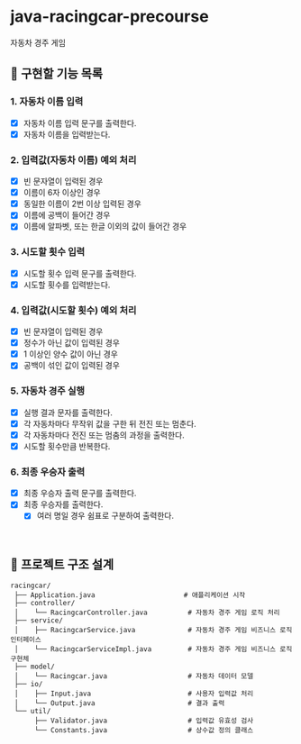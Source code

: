 # java-racingcar-precourse
자동차 경주 게임

## 📌 구현할 기능 목록
### 1. 자동차 이름 입력
- [x] 자동차 이름 입력 문구를 출력한다.
- [x] 자동차 이름을 입력받는다.

### 2. 입력값(자동차 이름) 예외 처리
- [x] 빈 문자열이 입력된 경우
- [x] 이름이 6자 이상인 경우
- [x] 동일한 이름이 2번 이상 입력된 경우
- [x] 이름에 공백이 들어간 경우
- [x] 이름에 알파벳, 또는 한글 이외의 값이 들어간 경우

### 3. 시도할 횟수 입력
- [x] 시도할 횟수 입력 문구를 출력한다.
- [x] 시도할 횟수를 입력받는다.

### 4. 입력값(시도할 횟수) 예외 처리
- [x] 빈 문자열이 입력된 경우
- [x] 정수가 아닌 값이 입력된 경우
- [x] 1 이상인 양수 값이 아닌 경우
- [x] 공백이 섞인 값이 입력된 경우

### 5. 자동차 경주 실행
- [x] 실행 결과 문자를 출력한다.
- [x] 각 자동차마다 무작위 값을 구한 뒤 전진 또는 멈춘다.
- [x] 각 자동차마다 전진 또는 멈춤의 과정을 출력한다.
- [x] 시도할 횟수만큼 반복한다.

### 6. 최종 우승자 출력
- [x] 최종 우승자 출력 문구를 출력한다.
- [x] 최종 우승자를 출력한다.
  - [x] 여러 명일 경우 쉼표로 구분하여 출력한다.

<br>

## 📂 프로젝트 구조 설계
```plaintext
racingcar/
 ├── Application.java                      # 애플리케이션 시작
 ├── controller/                      
 │    └── RacingcarController.java          # 자동차 경주 게임 로직 처리
 ├── service/                            
 │    ├── RacingcarService.java             # 자동차 경주 게임 비즈니스 로직 인터페이스
 │    └── RacingcarServiceImpl.java         # 자동차 경주 게임 비즈니스 로직 구현체
 ├── model/                          
 │    └── Racingcar.java                    # 자동차 데이터 모델
 ├── io/                               
 │    ├── Input.java                        # 사용자 입력값 처리
 │    └── Output.java                       # 결과 출력
 └── util/                              
      ├── Validator.java                    # 입력값 유효성 검사
      └── Constants.java                    # 상수값 정의 클래스
```

